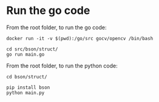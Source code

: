 
# Run the go code

From the root folder, to run the go code: 
```
docker run -it -v $(pwd):/go/src gocv/opencv /bin/bash
```

```
cd src/bson/struct/
go run main.go
```

From the root folder, to run the python code: 

```
cd bson/struct/
```

```
pip install bson
python main.py
```

